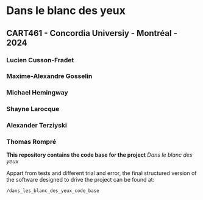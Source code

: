 # Dans le blanc des yeux
## CART461 - Concordia Universiy - Montréal - 2024
### Lucien Cusson-Fradet
### Maxime-Alexandre Gosselin
### Michael Hemingway
### Shayne Larocque
### Alexander Terziyski
### Thomas Rompré

**This repository contains the code base for the project** *Dans le blanc des yeux*

Appart from tests and different trial and error, the final structured version of the
software designed to drive the project can be found at:
```
/dans_les_blanc_des_yeux_code_base
```
